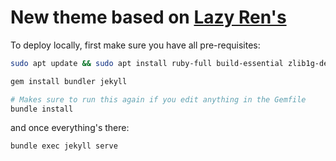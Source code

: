 # New theme based on [Lazy Ren's](https://lazyren.github.io)

To deploy locally, first make sure you have all pre-requisites:

```bash
sudo apt update && sudo apt install ruby-full build-essential zlib1g-dev

gem install bundler jekyll

# Makes sure to run this again if you edit anything in the Gemfile 
bundle install
```

and once everything's there: 

```bash
bundle exec jekyll serve
```

